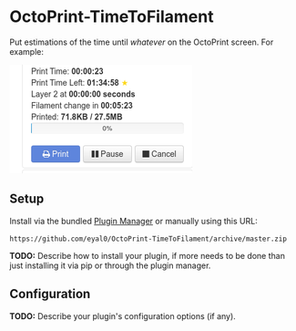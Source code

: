 # OctoPrint-TimeToFilament

Put estimations of the time until *whatever* on the OctoPrint screen.  For example:

![Time until layer chnage and time until filament change in OctoPrint window.](https://raw.githubusercontent.com/eyal0/OctoPrint-TimeToFilament/master/extras/screenshot.png)

## Setup

Install via the bundled [Plugin Manager](https://github.com/foosel/OctoPrint/wiki/Plugin:-Plugin-Manager)
or manually using this URL:

    https://github.com/eyal0/OctoPrint-TimeToFilament/archive/master.zip

**TODO:** Describe how to install your plugin, if more needs to be done than just installing it via pip or through
the plugin manager.

## Configuration

**TODO:** Describe your plugin's configuration options (if any).
